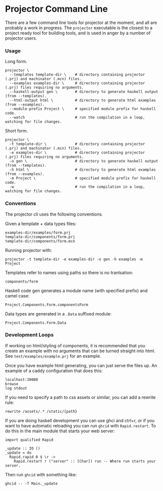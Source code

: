 # Projector Command Line

There are a few command line tools for projector at the moment, and
all are probably a work in progress. The `projector` executable is
the closest to a project ready tool for building tools, and is used
in anger by a number of projector users.

### Usage

Long form.
```
projector \
  --templates template-dir \    # directory containing projector (.prj) and machinator (.mcn) files.
  --examples examples-dir \     # directory containing projector (.prj) files requiring no arguments.
  --haskell-output gen \        # directory to generate haskell output (from --templates).
  --html-output html \          # directory to generate html examples (from --examples).
  --module-prefix Project \     # specified module prefix for haskell code.
  --watch                       # run the compilation in a loop, watching for file changes.
```

Short form.
```
projector \
  -t template-dir \             # directory containing projector (.prj) and machinator (.mcn) files.
  -e examples-dir \             # directory containing projector (.prj) files requiring no arguments.
  -o gen \                      # directory to generate haskell output (from --templates).
  -h html \                     # directory to generate html examples (from --examples).
  -m Project \                  # specified module prefix for haskell code.
  -w                            # run the compilation in a loop, watching for file changes.
```

### Conventions

The projector cli uses the following conventions.


Given a template + data types files:

```
examples-dir/examples/form.prj
template-dir/components/form.prj
template-dir/components/form.mcn
```


Running projector with:
```
projector -t template-dir -e examples-dir -o gen -h examples -m Project
```

Templates refer to names using paths so there is no tranlsation:
```
components/form
```

Haskell code gen generates a module name (with specified prefix) and camel case:
```
Project.Components.Form.componentsForm
```

Data types are generated in a `.Data` suffixed module:
```
Project.Components.Form.Data
```

### Development Loops

If working on html/styling of components, it is recommended that you create an example
with no arguments that can be turned straight into html. See `test/examples/example.prj`
for an example.

Once you have example html generating, you can just serve the files up. An example of
a caddy configuration that does this:
```
localhost:30080
browse
log stdout
```

If you need to specify a path to css assets or similar, you can add a rewrite rule:
```
rewrite /assets/.* /static/{path}
```

If you are doing haskell development you can use ghci and ctrl+r, or if you want
to have automatic reloading you can run `ghcid` with `Rapid.restart`. To do this
in the main module that starts your web server:

```
import qualified Rapid

_update :: IO ()
_update = do
  Rapid.rapid 0 $ \r ->
    Rapid.restart r ("server" :: [Char]) run -- Where run starts your server.
```

Then run `ghcid` with something like:

```
ghcid -- -T Main._update
```
